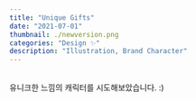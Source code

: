 ```yaml
---
title: "Unique Gifts"
date: "2021-07-01"
thumbnail: ./newversion.png
categories: "Design ✨"
description: "Illustration, Brand Character"
---
```


<br>
유니크한 느낌의 캐릭터를 시도해보았습니다. :)